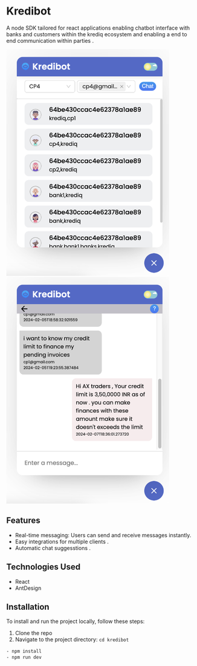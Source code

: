 # Kredibot

A node SDK tailored for react applications enabling chatbot interface with banks and customers within the krediq ecosystem and enabling a end to end communication within parties . 

<img src="chatlist.png" alt="Chat App Screenshot" height="600">   <img src="chatroom.png" alt="Chat App Screenshot" height="600">



## Features

- Real-time messaging: Users can send and receive messages instantly.
- Easy integrations for multiple clients .
- Automatic chat suggesstions .

## Technologies Used

- React
- AntDesign



## Installation

To install and run the project locally, follow these steps:

1. Clone the repo 
2. Navigate to the project directory: `cd kredibot`

```
- npm install
- npm run dev
```
